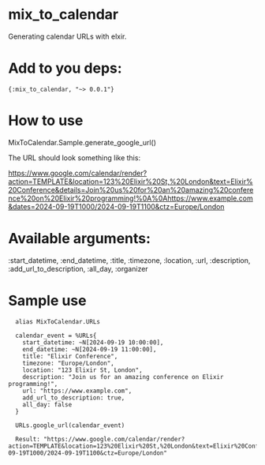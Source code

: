 # mix_to_calendar
 Generating calendar URLs with elxir.

# Add to you deps:
 ``` {:mix_to_calendar, "~> 0.0.1"} ```

# How to use 
 MixToCalendar.Sample.generate_google_url()

 The URL should look something like this:

 https://www.google.com/calendar/render?action=TEMPLATE&location=123%20Elixir%20St,%20London&text=Elixir%20Conference&details=Join%20us%20for%20an%20amazing%20conference%20on%20Elixir%20programming!%0A%0Ahttps://www.example.com&dates=2024-09-19T1000/2024-09-19T1100&ctz=Europe/London

# Available arguments: 
  :start_datetime, 
  :end_datetime,
  :title,
  :timezone,
  :location,
  :url, 
  :description,
  :add_url_to_description,
  :all_day,
  :organizer

# Sample use 
```
  alias MixToCalendar.URLs

  calendar_event = %URLs{
    start_datetime: ~N[2024-09-19 10:00:00],
    end_datetime: ~N[2024-09-19 11:00:00],
    title: "Elixir Conference",
    timezone: "Europe/London",
    location: "123 Elixir St, London",
    description: "Join us for an amazing conference on Elixir programming!",
    url: "https://www.example.com",
    add_url_to_description: true,
    all_day: false
  }

  URLs.google_url(calendar_event)

  Result: "https://www.google.com/calendar/render?action=TEMPLATE&location=123%20Elixir%20St,%20London&text=Elixir%20Conference&details=Join%20us%20for%20an%20amazing%20conference%20on%20Elixir%20programming!%0A%0Ahttps://www.example.com&dates=2024-09-19T1000/2024-09-19T1100&ctz=Europe/London"

```
